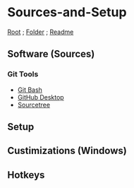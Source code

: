 # Sources-and-Setup

[Root](https://github.com/Some-Developer-Somewhere/Coding-Somewhere) ;
[Folder](./) ;
[Readme](./README.md)

## Software (Sources)

### Git Tools

- [Git Bash](...)
- [GitHub Desktop](https://desktop.github.com/)
- [Sourcetree](...)

## Setup

<!-- install [vsCode, py, etc]?? -->

<!-- ### Git -->
<!-- ### Python -->
<!-- ### VS Code -->

## Custimizations (Windows)

## Hotkeys
